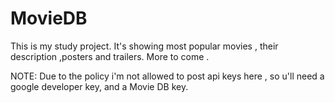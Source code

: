 # MovieDB
This is my study project. It's showing  most popular movies , their description ,posters and trailers. More to come .

NOTE: Due to the policy i'm not allowed to post api keys here , so u'll need a google developer key, and a Movie DB key.
